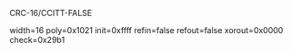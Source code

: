 CRC-16/CCITT-FALSE

width=16 poly=0x1021 init=0xffff refin=false refout=false xorout=0x0000 check=0x29b1
